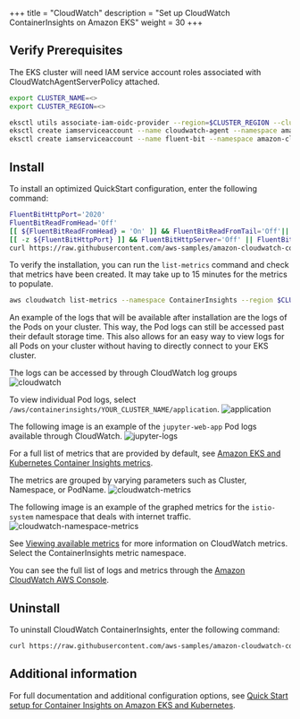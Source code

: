 +++
title = "CloudWatch"
description = "Set up CloudWatch ContainerInsights on Amazon EKS"
weight = 30
+++

## Verify Prerequisites
The EKS cluster will need IAM service account roles associated with CloudWatchAgentServerPolicy attached.
 ```bash
export CLUSTER_NAME=<>
export CLUSTER_REGION=<>

eksctl utils associate-iam-oidc-provider --region=$CLUSTER_REGION --cluster=$CLUSTER_NAME --approve
eksctl create iamserviceaccount --name cloudwatch-agent --namespace amazon-cloudwatch --cluster $CLUSTER_NAME --region $CLUSTER_REGION cloudwatch-agent --approve --override-existing-serviceaccounts --attach-policy-arn arn:aws:iam::aws:policy/CloudWatchAgentServerPolicy
eksctl create iamserviceaccount --name fluent-bit --namespace amazon-cloudwatch --cluster $CLUSTER_NAME --region $CLUSTER_REGION --approve --override-existing-serviceaccounts --attach-policy-arn arn:aws:iam::aws:policy/CloudWatchAgentServerPolicy
```
## Install

To install an optimized QuickStart configuration, enter the following command:
```bash
FluentBitHttpPort='2020'
FluentBitReadFromHead='Off'
[[ ${FluentBitReadFromHead} = 'On' ]] && FluentBitReadFromTail='Off'|| FluentBitReadFromTail='On'
[[ -z ${FluentBitHttpPort} ]] && FluentBitHttpServer='Off' || FluentBitHttpServer='On'
curl https://raw.githubusercontent.com/aws-samples/amazon-cloudwatch-container-insights/latest/k8s-deployment-manifest-templates/deployment-mode/daemonset/container-insights-monitoring/quickstart/cwagent-fluent-bit-quickstart.yaml | sed 's/{{cluster_name}}/'${CLUSTER_NAME}'/;s/{{region_name}}/'${CLUSTER_REGION}'/;s/{{http_server_toggle}}/"'${FluentBitHttpServer}'"/;s/{{http_server_port}}/"'${FluentBitHttpPort}'"/;s/{{read_from_head}}/"'${FluentBitReadFromHead}'"/;s/{{read_from_tail}}/"'${FluentBitReadFromTail}'"/' | kubectl apply -f - 
```

To verify the installation, you can run the `list-metrics` command and check that metrics have been created. It may take up to 15 minutes for the metrics to populate.
```bash
aws cloudwatch list-metrics --namespace ContainerInsights --region $CLUSTER_REGION
```

An example of the logs that will be available after installation are the logs of the Pods on your cluster. This way, the Pod logs can still be accessed past their default storage time. This also allows for an easy way to view logs for all Pods on your cluster without having to directly connect to your EKS cluster. 

The logs can be accessed by through CloudWatch log groups ![cloudwatch](https://raw.githubusercontent.com/awslabs/kubeflow-manifests/main/deployments/add-ons/cloudwatch/images/cloudwatch-logs.png)

To view individual Pod logs, select `/aws/containerinsights/YOUR_CLUSTER_NAME/application`. ![application](https://raw.githubusercontent.com/awslabs/kubeflow-manifests/main/deployments/add-ons/cloudwatch/images/cloudwatch-application-logs.png)

The following image is an example of the `jupyter-web-app` Pod logs available through CloudWatch. ![jupyter-logs](https://raw.githubusercontent.com/awslabs/kubeflow-manifests/main/deployments/add-ons/cloudwatch/images/cloudwatch-pod-logs.png)

For a full list of metrics that are provided by default, see [Amazon EKS and Kubernetes Container Insights metrics](https://docs.aws.amazon.com/AmazonCloudWatch/latest/monitoring/Container-Insights-metrics-EKS.html).

The metrics are grouped by varying parameters such as Cluster, Namespace, or PodName.
![cloudwatch-metrics](https://raw.githubusercontent.com/awslabs/kubeflow-manifests/main/deployments/add-ons/cloudwatch/images/cloudwatch-metrics.png)

The following image is an example of the graphed metrics for the `istio-system` namespace that deals with internet traffic.
![cloudwatch-namespace-metrics](https://raw.githubusercontent.com/awslabs/kubeflow-manifests/main/deployments/add-ons/cloudwatch/images/cloudwatch-namespace-metrics.png)

See [Viewing available metrics](https://docs.aws.amazon.com/AmazonCloudWatch/latest/monitoring/viewing_metrics_with_cloudwatch.html) for more information on CloudWatch metrics. Select the ContainerInsights metric namespace.

You can see the full list of logs and metrics through the [Amazon CloudWatch AWS Console](https://console.aws.amazon.com/cloudwatch/).

## Uninstall
To uninstall CloudWatch ContainerInsights, enter the following command:
```bash
curl https://raw.githubusercontent.com/aws-samples/amazon-cloudwatch-container-insights/latest/k8s-deployment-manifest-templates/deployment-mode/daemonset/container-insights-monitoring/quickstart/cwagent-fluent-bit-quickstart.yaml | sed 's/{{cluster_name}}/'${ClusterName}'/;s/{{region_name}}/'${LogRegion}'/;s/{{http_server_toggle}}/"'${FluentBitHttpServer}'"/;s/{{http_server_port}}/"'${FluentBitHttpPort}'"/;s/{{read_from_head}}/"'${FluentBitReadFromHead}'"/;s/{{read_from_tail}}/"'${FluentBitReadFromTail}'"/' | kubectl delete -f -
```

## Additional information
For full documentation and additional configuration options, see [Quick Start setup for Container Insights on Amazon EKS and Kubernetes](https://docs.aws.amazon.com/AmazonCloudWatch/latest/monitoring/Container-Insights-setup-EKS-quickstart.html).